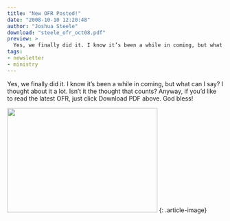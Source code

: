 ```yaml
---
title: "New OFR Posted!"
date: "2008-10-10 12:20:48"
author: "Joshua Steele"
download: "steele_ofr_oct08.pdf"
preview: >
  Yes, we finally did it. I know it’s been a while in coming, but what can I say? I thought about it a lot. Isn’t it the thought that counts? Anyway, if you’d like to read the latest OFR, just click Download PDF above. God bless!
tags:
- newsletter
- ministry
---
```


Yes, we finally did it. I know it’s been a while in coming, but what can I say? I thought about it a lot. Isn’t it the thought that counts? Anyway, if you’d like to read the latest OFR, just click Download PDF above. God bless!

<a href="//d21yo20tm8bmc2.cloudfront.net/2008/11/steele_cmo2008_ofr_web.jpg"><img class="size-full wp-image-16" title="steele_cmo2008_ofr_web" src="//d21yo20tm8bmc2.cloudfront.net/2008/11/steele_cmo2008_ofr_web.jpg" alt=" " width="350" height="244" /></a>
{: .article-image}

